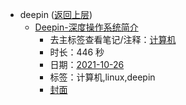 - deepin ([返回上层](../))
    - [Deepin-深度操作系统简介](https://www.bilibili.com/video/BV1TU4y1c74j)
        - 去主标签查看笔记/注释：[计算机](../markmap/计算机.html)
        - 时长：446 秒
        - 日期：[2021-10-26](../markmap/202110.html)
        - 标签：计算机,linux,deepin
        - [封面](http://i1.hdslb.com/bfs/archive/ed226495e82af4adb95adf3b1650418f0f56e1fd.jpg)
